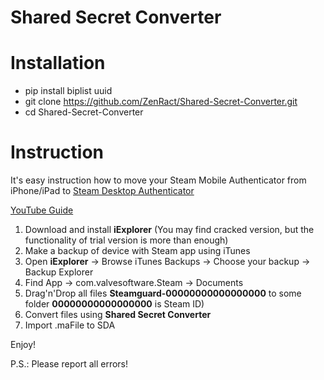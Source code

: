 # Shared Secret Converter
# Installation
- pip install biplist uuid
- git clone https://github.com/ZenRact/Shared-Secret-Converter.git
- cd Shared-Secret-Converter

# Instruction
It's easy instruction how to move your Steam Mobile Authenticator from iPhone/iPad to [Steam Desktop Authenticator](https://github.com/Jessecar96/SteamDesktopAuthenticator)

[YouTube Guide](https://youtube.com)

1. Download and install __iExplorer__ (You may find cracked version, but the functionality of trial version is more than enough)
2. Make a backup of device with Steam app using iTunes
3. Open __iExplorer__ -> Browse iTunes Backups -> Choose your backup -> Backup Explorer
4. Find App -> com.valvesoftware.Steam -> Documents
5. Drag'n'Drop all files __Steamguard-00000000000000000__ to some folder __00000000000000000__ is Steam ID)
6. Convert files using __Shared Secret Converter__
7. Import .maFile to SDA

Enjoy!

P.S.: Please report all errors!
